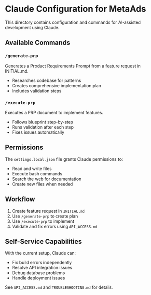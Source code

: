 # Claude Configuration for MetaAds

This directory contains configuration and commands for AI-assisted development using Claude.

## Available Commands

### `/generate-prp`
Generates a Product Requirements Prompt from a feature request in INITIAL.md.
- Researches codebase for patterns
- Creates comprehensive implementation plan
- Includes validation steps

### `/execute-prp`
Executes a PRP document to implement features.
- Follows blueprint step-by-step
- Runs validation after each step
- Fixes issues automatically

## Permissions

The `settings.local.json` file grants Claude permissions to:
- Read and write files
- Execute bash commands
- Search the web for documentation
- Create new files when needed

## Workflow

1. Create feature request in `INITIAL.md`
2. Use `/generate-prp` to create plan
3. Use `/execute-prp` to implement
4. Validate and fix errors using `API_ACCESS.md`

## Self-Service Capabilities

With the current setup, Claude can:
- Fix build errors independently
- Resolve API integration issues
- Debug database problems
- Handle deployment issues

See `API_ACCESS.md` and `TROUBLESHOOTING.md` for details.
